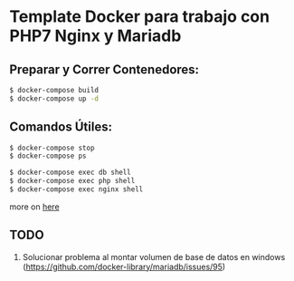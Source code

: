 # Template Docker para trabajo con PHP7 Nginx y Mariadb

## Preparar y Correr Contenedores:

```bash
$ docker-compose build
$ docker-compose up -d
```

## Comandos Útiles:

```bash
$ docker-compose stop
$ docker-compose ps

$ docker-compose exec db shell
$ docker-compose exec php shell
$ docker-compose exec nginx shell
```
more on [here](https://gist.github.com/stefanogarate/3355ff1a1702bca5d0b3fec74d8d9713)

## TODO

1. Solucionar problema al montar volumen de base de datos en windows (https://github.com/docker-library/mariadb/issues/95)
